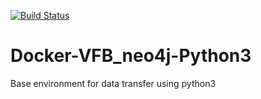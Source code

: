[![Build Status](https://travis-ci.org/Robbie1977/Docker-VFB_neo4j-Python3.svg?branch=master)](https://travis-ci.org/Robbie1977/Docker-VFB_neo4j-Python3)
# Docker-VFB_neo4j-Python3
Base environment for data transfer using python3

